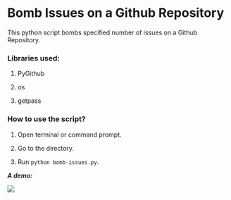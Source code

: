 # Bomb Issues on a Github Repository

This python script bombs specified number of issues on a Github Repository.

### Libraries used:

1. PyGithub

2. os

3. getpass

### How to use the script?

1. Open terminal or command prompt.

2. Go to the directory.

3. Run ``` python bomb-issues.py ```.

***A demo:***

![](https://snipboard.io/SH5tfu.jpg)
